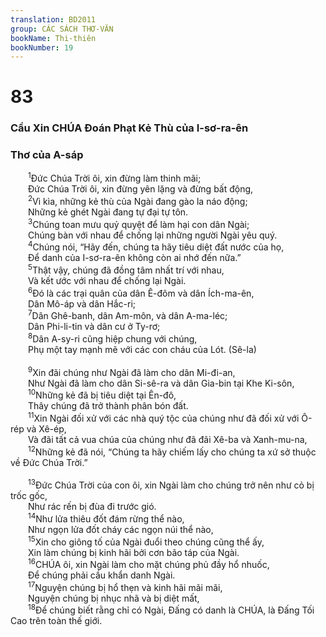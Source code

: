 ```yaml
---
translation: BD2011
group: CÁC SÁCH THƠ-VĂN
bookName: Thi-thiên 
bookNumber: 19
---
```


<div class="title"><h1>83</h1><h3>Cầu Xin CHÚA Ðoán Phạt Kẻ Thù của I-sơ-ra-ên</h3><h3>Thơ của A-sáp</h3></div>
<span class="verse thi_83_1">  <sup>1</sup>Ðức Chúa Trời ôi, xin đừng làm thinh mãi;<br/>  Ðức Chúa Trời ôi, xin đừng yên lặng và đừng bất động,<br/></span>
<span class="verse thi_83_2">  <sup>2</sup>Vì kìa, những kẻ thù của Ngài đang gào la náo động;<br/>  Những kẻ ghét Ngài đang tự đại tự tôn.<br/></span>
<span class="verse thi_83_3">  <sup>3</sup>Chúng toan mưu quỷ quyệt để làm hại con dân Ngài;<br/>  Chúng bàn với nhau để chống lại những người Ngài yêu quý.<br/></span>
<span class="verse thi_83_4">  <sup>4</sup>Chúng nói, “Hãy đến, chúng ta hãy tiêu diệt đất nước của họ,<br/>  Ðể danh của I-sơ-ra-ên không còn ai nhớ đến nữa.”<br/></span>
<span class="verse thi_83_5">  <sup>5</sup>Thật vậy, chúng đã đồng tâm nhất trí với nhau,<br/>  Và kết ước với nhau để chống lại Ngài.<br/></span>
<span class="verse thi_83_6">  <sup>6</sup>Ðó là các trại quân của dân Ê-đôm và dân Ích-ma-ên,<br/>  Dân Mô-áp và dân Hắc-ri;<br/></span>
<span class="verse thi_83_7">  <sup>7</sup>Dân Ghê-banh, dân Am-môn, và dân A-ma-léc;<br/>  Dân Phi-li-tin và dân cư ở Ty-rơ;<br/></span>
<span class="verse thi_83_8">  <sup>8</sup>Dân A-sy-ri cũng hiệp chung với chúng,<br/>  Phụ một tay mạnh mẽ với các con cháu của Lót. (Sê-la)<br/><br/></span>
<span class="verse thi_83_9">  <sup>9</sup>Xin đãi chúng như Ngài đã làm cho dân Mi-đi-an,<br/>  Như Ngài đã làm cho dân Si-sê-ra và dân Gia-bin tại Khe Ki-sôn,<br/></span>
<span class="verse thi_83_10">  <sup>10</sup>Những kẻ đã bị tiêu diệt tại Ên-đô,<br/>  Thây chúng đã trở thành phân bón đất.<br/></span>
<span class="verse thi_83_11">  <sup>11</sup>Xin Ngài đối xử với các nhà quý tộc của chúng như đã đối xử với Ô-rép và Xê-ép,<br/>  Và đãi tất cả vua chúa của chúng như đã đãi Xê-ba và Xanh-mu-na,<br/></span>
<span class="verse thi_83_12">  <sup>12</sup>Những kẻ đã nói, “Chúng ta hãy chiếm lấy cho chúng ta xứ sở thuộc về Ðức Chúa Trời.”<br/><br/></span>
<span class="verse thi_83_13">  <sup>13</sup>Ðức Chúa Trời của con ôi, xin Ngài làm cho chúng trở nên như cỏ bị trốc gốc,<br/>  Như rác rến bị đùa đi trước gió.<br/></span>
<span class="verse thi_83_14">  <sup>14</sup>Như lửa thiêu đốt đám rừng thể nào,<br/>  Như ngọn lửa đốt cháy các ngọn núi thể nào,<br/></span>
<span class="verse thi_83_15">  <sup>15</sup>Xin cho giông tố của Ngài đuổi theo chúng cũng thể ấy,<br/>  Xin làm chúng bị kinh hãi bởi cơn bão táp của Ngài.<br/></span>
<span class="verse thi_83_16">  <sup>16</sup>CHÚA ôi, xin Ngài làm cho mặt chúng phủ đầy hổ nhuốc,<br/>  Ðể chúng phải cầu khẩn danh Ngài.<br/></span>
<span class="verse thi_83_17">  <sup>17</sup>Nguyện chúng bị hổ thẹn và kinh hãi mãi mãi,<br/>  Nguyện chúng bị nhục nhã và bị diệt mất,<br/></span>
<span class="verse thi_83_18">  <sup>18</sup>Ðể chúng biết rằng chỉ có Ngài, Ðấng có danh là CHÚA, là Ðấng Tối Cao trên toàn thế giới.<br/></span>
